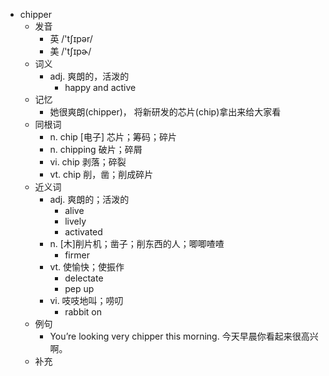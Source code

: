 - chipper
  - 发音
    - 英 /'tʃɪpər/
    - 美 /'tʃɪpɚ/
  - 词义
    - adj. 爽朗的，活泼的
      - happy and active
  - 记忆
    - 她很爽朗(chipper)， 将新研发的芯片(chip)拿出来给大家看
  - 同根词
    - n. chip [电子] 芯片；筹码；碎片
    - n. chipping 破片；碎屑
    - vi. chip 剥落；碎裂
    - vt. chip 削，凿；削成碎片
  - 近义词
    - adj. 爽朗的；活泼的
      - alive
      - lively
      - activated
    - n. [木]削片机；凿子；削东西的人；唧唧喳喳
      - firmer
    - vt. 使愉快；使振作
      - delectate
      - pep up
    - vi. 吱吱地叫；唠叨
      - rabbit on
  - 例句
    - You’re looking very chipper this morning. 今天早晨你看起来很高兴啊。
  - 补充